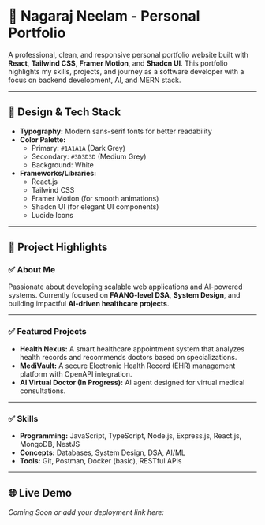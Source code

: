 # 🚀 Nagaraj Neelam - Personal Portfolio

A professional, clean, and responsive personal portfolio website built with **React**, **Tailwind CSS**, **Framer Motion**, and **Shadcn UI**. This portfolio highlights my skills, projects, and journey as a software developer with a focus on backend development, AI, and MERN stack.

---

## 🎨 Design & Tech Stack
- **Typography:** Modern sans-serif fonts for better readability
- **Color Palette:** 
  - Primary: `#1A1A1A` (Dark Grey)
  - Secondary: `#3D3D3D` (Medium Grey)
  - Background: White
- **Frameworks/Libraries:** 
  - React.js
  - Tailwind CSS
  - Framer Motion (for smooth animations)
  - Shadcn UI (for elegant UI components)
  - Lucide Icons

---

## 📂 Project Highlights
### ✅ About Me
Passionate about developing scalable web applications and AI-powered systems. Currently focused on **FAANG-level DSA**, **System Design**, and building impactful **AI-driven healthcare projects**.

---

### ✅ Featured Projects
- **Health Nexus:** A smart healthcare appointment system that analyzes health records and recommends doctors based on specializations.
- **MediVault:** A secure Electronic Health Record (EHR) management platform with OpenAPI integration.
- **AI Virtual Doctor (In Progress):** AI agent designed for virtual medical consultations.

---

### ✅ Skills
- **Programming:** JavaScript, TypeScript, Node.js, Express.js, React.js, MongoDB, NestJS
- **Concepts:** Databases, System Design, DSA, AI/ML
- **Tools:** Git, Postman, Docker (basic), RESTful APIs

---

## 🌐 Live Demo
_Coming Soon or add your deployment link here:_
